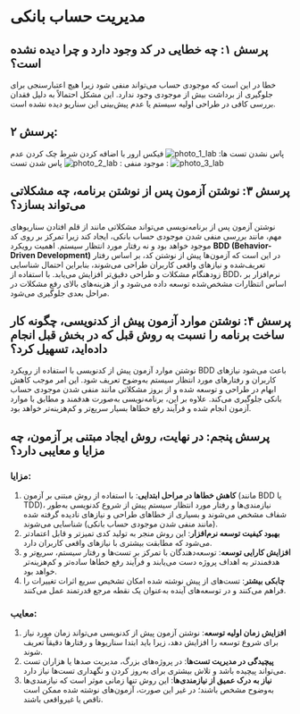 # مدیریت حساب بانکی

## پرسش ۱: چه خطایی در کد وجود دارد و چرا دیده نشده است؟

خطا در این است که موجودی حساب می‌تواند منفی شود زیرا هیچ اعتبارسنجی برای جلوگیری از برداشت بیش از موجودی وجود ندارد. این مشکل احتمالاً به دلیل فقدان بررسی کافی در طراحی اولیه سیستم یا عدم پیش‌بینی این سناریو دیده نشده است.


## پرسش ۲:
پاس نشدن تست ها‌:
![photo_1_lab](https://github.com/user-attachments/assets/71e8d186-9550-4184-880b-1d89b96cc4fc)
فیکس ارور با اضافه کردن شرط چک کردن عدم موجود منفی :
![photo_2_lab](https://github.com/user-attachments/assets/e972c1e5-5cd1-47a9-bb50-ae837515f9f9)
پاس شدن تست :
![photo_3_lab](https://github.com/user-attachments/assets/6e9ab4cb-35c7-47fa-b960-b2af936144ae)


## پرسش ۳: نوشتن آزمون پس از نوشتن برنامه، چه مشکلاتی می‌تواند بسازد؟

نوشتن آزمون پس از برنامه‌نویسی می‌تواند مشکلاتی مانند از قلم افتادن سناریوهای مهم، مانند بررسی منفی شدن موجودی حساب بانکی، ایجاد کند زیرا تمرکز بر روی کد موجود خواهد بود و نه رفتار مورد انتظار سیستم. اهمیت رویکرد **BDD (Behavior-Driven Development)** در این است که آزمون‌ها پیش از نوشتن کد، بر اساس رفتار تعریف‌شده و نیازهای واقعی کاربران طراحی می‌شوند، بنابراین احتمال شناسایی زودهنگام مشکلات و طراحی دقیق‌تر افزایش می‌یابد. با استفاده از BDD، نرم‌افزار بر اساس انتظارات مشخص‌شده توسعه داده می‌شود و از هزینه‌های بالای رفع مشکلات در مراحل بعدی جلوگیری می‌شود.


## پرسش ۴: نوشتن موارد آزمون پیش از کدنویسی، چگونه کار ساخت برنامه را نسبت به روش قبل که در بخش قبل انجام داده‌اید، تسهیل کرد؟
نوشتن موارد آزمون پیش از کدنویسی با استفاده از رویکرد BDD باعث می‌شود نیازهای کاربران و رفتارهای مورد انتظار سیستم به‌وضوح تعریف شود. این امر موجب کاهش ابهام در طراحی و توسعه شده و از بروز مشکلاتی مانند منفی شدن موجودی حساب بانکی جلوگیری می‌کند. علاوه بر این، برنامه‌نویسی به‌صورت هدفمند و مطابق با موارد آزمون انجام شده و فرآیند رفع خطاها بسیار سریع‌تر و کم‌هزینه‌تر خواهد بود.

## پرسش پنجم: در نهایت، روش ایجاد مبتنی بر آزمون، چه مزایا و معایبی دارد؟

### مزایا:
1. **کاهش خطاها در مراحل ابتدایی**: با استفاده از روش مبتنی بر آزمون (مانند BDD یا TDD)، نیازمندی‌ها و رفتار مورد انتظار سیستم پیش از شروع کدنویسی به‌طور شفاف مشخص می‌شوند و بسیاری از خطاهای طراحی و نیازهای نادیده گرفته شده (مانند منفی شدن موجودی حساب بانکی) شناسایی می‌شوند.
2. **بهبود کیفیت توسعه نرم‌افزار**: این روش منجر به تولید کدی تمیزتر و قابل اعتمادتر می‌شود که مطابقت بیشتری با نیازهای واقعی کاربران دارد.
3. **افزایش کارایی توسعه**: توسعه‌دهندگان با تمرکز بر تست‌ها و رفتار سیستم، سریع‌تر و هدفمندتر به اهداف پروژه دست می‌یابند و فرآیند رفع خطاها ساده‌تر و کم‌هزینه‌تر خواهد بود.
4. **چابکی بیشتر**: تست‌های از پیش نوشته شده امکان تشخیص سریع اثرات تغییرات را فراهم می‌کنند و در توسعه‌های آینده به‌عنوان یک نقطه مرجع قدرتمند عمل می‌کنند.

### معایب:
1. **افزایش زمان اولیه توسعه**: نوشتن آزمون پیش از کدنویسی می‌تواند زمان مورد نیاز برای شروع توسعه را افزایش دهد، زیرا باید ابتدا سناریوها و رفتارها دقیقاً تعریف شوند.
2. **پیچیدگی در مدیریت تست‌ها**: در پروژه‌های بزرگ، مدیریت صدها یا هزاران تست می‌تواند پیچیده باشد و تلاش بیشتری برای به‌روز کردن و نگهداری تست‌ها نیاز دارد.
3. **نیاز به درک عمیق از نیازمندی‌ها**: این روش تنها زمانی موثر است که نیازمندی‌ها به‌وضوح مشخص باشند؛ در غیر این صورت، آزمون‌های نوشته شده ممکن است ناقص یا غیرواقعی باشند.
